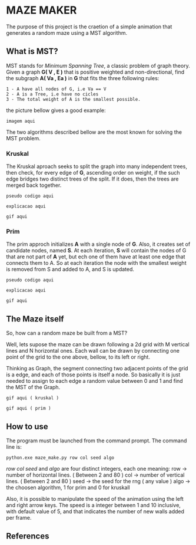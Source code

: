 # MAZE MAKER

The purpose of this project is the craetion of a simple animation that generates a random maze 
using a MST algorithm.

## What is MST?

MST stands for *Minimum Spanning Tree*, a classic problem of graph theory. Given a graph **G( V , E )**
that is positive weighted and non-directional, find the subgraph **A( Va , Ea )** in **G** that fits the three
following rules:

    1 - A have all nodes of G, i.e Va == V 
    2 - A is a Tree, i.e have no cicles
    3 - The total weight of A is the smallest possible.

the picture bellow gives a good example:

```
imagem aqui 
```

The two algorithms described bellow are the most known for solving the MST problem.

### Kruskal

The Kruskal aproach seeks to split the graph into many independent trees, then check,
for every edge of **G**, ascending order on weight, if the such edge bridges two distinct
trees of the split. If it does, then the trees are merged back together.

```
pseudo codigo aqui
```

```
explicacao aqui
```

```
gif aqui
```

### Prim

The prim approch initializes **A** with a single node of **G**. Also, it creates 
set of candidate nodes, named **S**. At each iteration, **S** will contain the nodes of G
that are not part of **A** yet, but ech one of them have at least one edge that connects them to
A. So at each iteration the node with the smallest weight is removed from S and added to A, and S
is updated.

```
pseudo codigo aqui
```

```
explicacao aqui
```

```
gif aqui
```

## The Maze itself

So, how can a random maze be built from a MST?

Well, lets supose the maze can be drawn following a 2d grid with M vertical
lines and N horizontal ones. Each wall can be drawn by connecting one point of the grid
to the one above, bellow, to its left or right.

Thinking as Graph, the segment connecting two adjacent points of the grid is a edge, and 
each of those points is itself a node. So basically it is just needed to assign to each edge
a random value between 0 and 1 and find the MST of the Graph.

```
gif aqui ( kruskal )
```

```
gif aqui ( prim )
```

## How to use

The program must be launched from the command prompt. The command line is:
```
python.exe maze_make.py row col seed algo
```

*row* *col* *seed* and *algo* are four distinct integers, each one meaning:
    row -> number of horizontal lines. ( Between 2 and 80 )
    col -> number of vertical lines.   ( Between 2 and 80 )
    seed -> the seed for the rng       ( any value )
    algo -> the choosen algorithm, 1 for prim and 0 for kruskall

Also, it is possible to manipulate the speed of the animation using the left and right arrow
keys. The speed is a integer between 1 and 10 inclusive, with default value of 5, and that indicates
the number of new walls added per frame. 

## References

